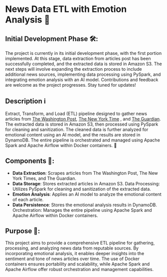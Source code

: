 # News Data ETL with Emotion Analysis 📰

## Initial Development Phase 🛠️:
The project is currently in its initial development phase, with the first portion implemented. At this stage, data extraction from articles post has been successfully completed, and the extracted data is stored in Amazon S3. The next steps will involve expanding the extraction process to include additional news sources, implementing data processing using PySpark, and integrating emotion analysis with an AI model. Contributions and feedback are welcome as the project progresses. Stay tuned for updates!

## Description ℹ️

Extract, Transform, and Load (ETL) pipeline designed to gather news articles from [The Washington Post](https://www.washingtonpost.com/),  [The New York Time](https://www.nytimes.com) , and [The Guardian](https://www.theguardian.com/). The extracted data is stored in Amazon S3, then processed using PySpark for cleaning and sanitization. The cleaned data is further analyzed for emotional content using an AI model, and the results are stored in DynamoDB. The entire pipeline is orchestrated and managed using Apache Spark and Apache Airflow within Docker containers. 🚀

## Components 🔧:

- **Data Extraction**: Scrapes articles from The Washington Post, The New York Times, and The Guardian.
- **Data Storage**: Stores extracted articles in Amazon S3.
  Data Processing: Utilizes PySpark for cleaning and sanitization of the extracted data.
- **Emotion Analysis**: Applies an AI model to analyze the emotional content of each article.
- **Data Persistence**: Stores the emotional analysis results in DynamoDB.
  Orchestration: Manages the entire pipeline using Apache Spark and Apache Airflow within Docker containers.

## Purpose 🎯:

This project aims to provide a comprehensive ETL pipeline for gathering, processing, and analyzing news data from reputable sources. By incorporating emotional analysis, it enables deeper insights into the sentiment and tone of news articles over time. The use of Docker containers ensures portability and scalability, while Apache Spark and Apache Airflow offer robust orchestration and management capabilities.
